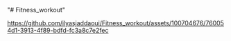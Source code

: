 "# Fitness_workout" 


https://github.com/ilyasjaddaoui/Fitness_workout/assets/100704676/760054d1-3913-4f89-bdfd-fc3a8c7e2fec

